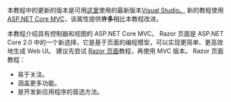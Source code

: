 本教程中的更新的版本是可用[这里](https://docs.microsoft.com/aspnet/core/tutorials/first-mvc-app/start-mvc)使用的最新版本[Visual Studio。](https://www.visualstudio.com) 新的教程使用[ASP.NET Core MVC](https://docs.microsoft.com/aspnet/core/mvc/)，该属性提供**许多**相比本教程改进。

本教程介绍具有控制器和视图的 ASP.NET Core MVC。 Razor 页面是 ASP.NET Core 2.0 中的一个新选择，它是基于页面的编程模型，可以实现更简单、更高效地生成 Web UI。 建议先尝试 [Razor 页面](https://docs.microsoft.com/aspnet/core/mvc/razor-pages)教程，再使用 MVC 版本。 Razor 页面教程：

* 易于关注。
* 涵盖更多功能。
* 是开发新应用程序的首选方法。
